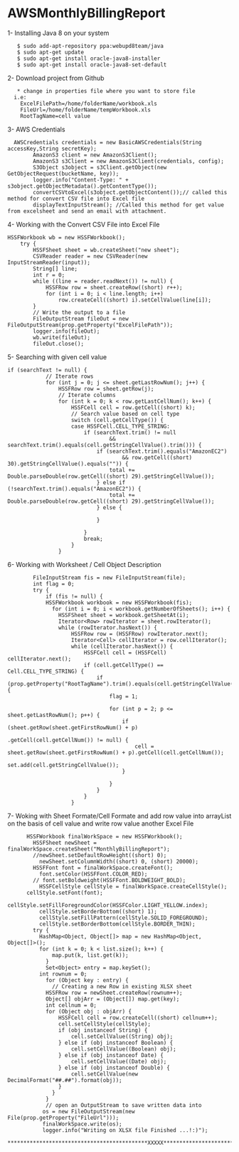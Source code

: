 # AWSMonthlyBillingReport

1- Installing Java 8 on your system

       $ sudo add-apt-repository ppa:webupd8team/java
       $ sudo apt-get update
       $ sudo apt-get install oracle-java8-installer
       $ sudo apt-get install oracle-java8-set-default
       
2-  Download project from Github

       * change in properties file where you want to store file
      i.e:
        ExcelFilePath=/home/folderName/workbook.xls
        FileUrl=/home/folderName/tempWorkbook.xls
        RootTagName=cell value
         
3- AWS Credentials 

      AWSCredentials credentials = new BasicAWSCredentials(String accessKey,String secretKey);
			AmazonS3 client = new AmazonS3Client();
			AmazonS3 s3Client = new AmazonS3Client(credentials, config);
			S3Object s3object = s3Client.getObject(new GetObjectRequest(bucketName, key));
			logger.info("Content-Type: " + s3object.getObjectMetadata().getContentType());
			convertCSVtoExcel(s3object.getObjectContent());// called this method for convert CSV file into Excel file
			displayTextInputStream(); //Called this method for get value from excelsheet and send an email with attachment.
			
4-  Working with the Convert CSV File into Excel File

    HSSFWorkbook wb = new HSSFWorkbook();
		try {
			HSSFSheet sheet = wb.createSheet("new sheet");
			CSVReader reader = new CSVReader(new InputStreamReader(input));
			String[] line;
			int r = 0;
			while ((line = reader.readNext()) != null) {
				HSSFRow row = sheet.createRow((short) r++);
				for (int i = 0; i < line.length; i++)
					row.createCell((short) i).setCellValue(line[i]);
			}
			// Write the output to a file
			FileOutputStream fileOut = new FileOutputStream(prop.getProperty("ExcelFilePath"));
			logger.info(fileOut);
			wb.write(fileOut);
			fileOut.close();
			
5-  Searching with given cell value

    if (searchText != null) {
				// Iterate rows
				for (int j = 0; j <= sheet.getLastRowNum(); j++) {
					HSSFRow row = sheet.getRow(j);
					// Iterate columns
					for (int k = 0; k < row.getLastCellNum(); k++) {
						HSSFCell cell = row.getCell((short) k);
						// Search value based on cell type
						switch (cell.getCellType()) {
						case HSSFCell.CELL_TYPE_STRING:
							if (searchText.trim() != null
									&& searchText.trim().equals(cell.getStringCellValue().trim())) {
								if (searchText.trim().equals("AmazonEC2")
										&& row.getCell((short) 30).getStringCellValue().equals("")) {
									total += Double.parseDouble(row.getCell((short) 29).getStringCellValue());
								} else if (!searchText.trim().equals("AmazonEC2")) {
									total += Double.parseDouble(row.getCell((short) 29).getStringCellValue());
								} else {

								}

							}
							break;
						}
					}
					
				
6-    Working with Worksheet / Cell Object Description
	
	        FileInputStream fis = new FileInputStream(file);
	      	int flag = 0;
	      	try {
		    	if (fis != null) {
			   	HSSFWorkbook workbook = new HSSFWorkbook(fis);
				  for (int i = 0; i < workbook.getNumberOfSheets(); i++) {
					HSSFSheet sheet = workbook.getSheetAt(i);
					Iterator<Row> rowIterator = sheet.rowIterator();
					while (rowIterator.hasNext()) {
						HSSFRow row = (HSSFRow) rowIterator.next();
						Iterator<Cell> cellIterator = row.cellIterator();
						while (cellIterator.hasNext()) {
							HSSFCell cell = (HSSFCell) cellIterator.next();
							if (cell.getCellType() == Cell.CELL_TYPE_STRING) {
								if (prop.getProperty("RootTagName").trim().equals(cell.getStringCellValue().trim())) {
									flag = 1;

									for (int p = 2; p <= sheet.getLastRowNum(); p++) {
										if (sheet.getRow(sheet.getFirstRowNum() + p)
												.getCell(cell.getCellNum()) != null) {
											cell = sheet.getRow(sheet.getFirstRowNum() + p).getCell(cell.getCellNum());
											set.add(cell.getStringCellValue());
										}

									}
								}
							}
						}
						
7-  Woking with Sheet Formate/Cell Formate and add row value into arrayList on the basis of cell value and write row value another Excel File


          HSSFWorkbook finalWorkSpace = new HSSFWorkbook();
	      	HSSFSheet newSheet = finalWorkSpace.createSheet("MonthlyBillingReport");
	      	//newSheet.setDefaultRowHeight((short) 0);
		      newSheet.setColumnWidth((short) 0, (short) 20000);
	      	HSSFFont font = finalWorkSpace.createFont();
		      font.setColor(HSSFFont.COLOR_RED);
	      	// font.setBoldweight(HSSFFont.BOLDWEIGHT_BOLD);
		      HSSFCellStyle cellStyle = finalWorkSpace.createCellStyle();
          cellStyle.setFont(font);
	      	cellStyle.setFillForegroundColor(HSSFColor.LIGHT_YELLOW.index);
		      cellStyle.setBorderBottom((short) 1);
		      cellStyle.setFillPattern(cellStyle.SOLID_FOREGROUND);
		      cellStyle.setBorderBottom(cellStyle.BORDER_THIN);
	      	try {
		  	  HashMap<Object, Object[]> map = new HashMap<Object, Object[]>();
		  	  for (int k = 0; k < list.size(); k++) {
				  map.put(k, list.get(k));
		    	}
			    Set<Object> entry = map.keySet();
		      int rownum = 0;
			    for (Object key : entry) {
				  // Creating a new Row in existing XLSX sheet
			  	HSSFRow row = newSheet.createRow(rownum++);
			  	Object[] objArr = (Object[]) map.get(key);
			  	int cellnum = 0;
			  	for (Object obj : objArr) {
					HSSFCell cell = row.createCell((short) cellnum++);
					cell.setCellStyle(cellStyle);
					if (obj instanceof String) {
						cell.setCellValue((String) obj);
					} else if (obj instanceof Boolean) {
						cell.setCellValue((Boolean) obj);
					} else if (obj instanceof Date) {
						cell.setCellValue((Date) obj);
					} else if (obj instanceof Double) {
						cell.setCellValue(new DecimalFormat("##.##").format(obj));
					}
				  }
			    }
		    	// open an OutputStream to save written data into
			   os = new FileOutputStream(new File(prop.getProperty("FileUrl")));
			   finalWorkSpace.write(os);
			   logger.info("Writing on XLSX file Finished ...!:)");
			  ********************************************XXXXX***************************************
